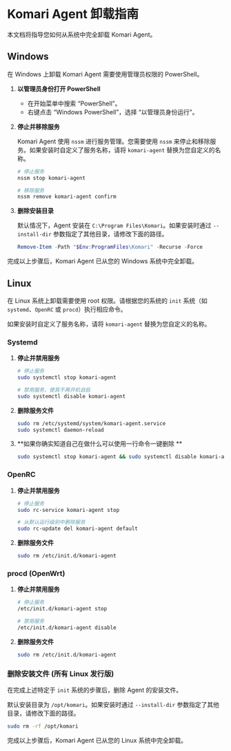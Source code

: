 # Komari Agent 卸载指南

本文档将指导您如何从系统中完全卸载 Komari Agent。

## Windows

在 Windows 上卸载 Komari Agent 需要使用管理员权限的 PowerShell。

1.  **以管理员身份打开 PowerShell**

    -   在开始菜单中搜索 “PowerShell”。
    -   右键点击 “Windows PowerShell”，选择 “以管理员身份运行”。

2.  **停止并移除服务**

    Komari Agent 使用 `nssm` 进行服务管理。您需要使用 `nssm` 来停止和移除服务。如果安装时自定义了服务名称，请将 `komari-agent` 替换为您自定义的名称。

    ```powershell
    # 停止服务
    nssm stop komari-agent

    # 移除服务
    nssm remove komari-agent confirm
    ```

3.  **删除安装目录**

    默认情况下，Agent 安装在 `C:\Program Files\Komari`。如果安装时通过 `--install-dir` 参数指定了其他目录，请修改下面的路径。

    ```powershell
    Remove-Item -Path "$Env:ProgramFiles\Komari" -Recurse -Force
    ```

完成以上步骤后，Komari Agent 已从您的 Windows 系统中完全卸载。

## Linux

在 Linux 系统上卸载需要使用 root 权限。请根据您的系统的 `init` 系统（如 `systemd`、`OpenRC` 或 `procd`）执行相应命令。

如果安装时自定义了服务名称，请将 `komari-agent` 替换为您自定义的名称。

### Systemd

1.  **停止并禁用服务**

    ```bash
    # 停止服务
    sudo systemctl stop komari-agent

    # 禁用服务，使其不再开机自启
    sudo systemctl disable komari-agent
    ```

2.  **删除服务文件**

    ```bash
    sudo rm /etc/systemd/system/komari-agent.service
    sudo systemctl daemon-reload
    ```
3.  **如果你确实知道自己在做什么可以使用一行命令一键删除
**
    ```bash
    sudo systemctl stop komari-agent && sudo systemctl disable komari-agent && sudo rm -f /etc/systemd/system/komari-agent.service && sudo systemctl daemon-reload && sudo rm -rf /opt/komari /var/log/komari
    ```
    

### OpenRC

1.  **停止并禁用服务**

    ```bash
    # 停止服务
    sudo rc-service komari-agent stop

    # 从默认运行级别中删除服务
    sudo rc-update del komari-agent default
    ```

2.  **删除服务文件**

    ```bash
    sudo rm /etc/init.d/komari-agent
    ```

### procd (OpenWrt)

1.  **停止并禁用服务**

    ```bash
    # 停止服务
    /etc/init.d/komari-agent stop

    # 禁用服务
    /etc/init.d/komari-agent disable
    ```

2.  **删除服务文件**

    ```bash
    sudo rm /etc/init.d/komari-agent
    ```

### 删除安装文件 (所有 Linux 发行版)

在完成上述特定于 `init` 系统的步骤后，删除 Agent 的安装文件。

默认安装目录为 `/opt/komari`。如果安装时通过 `--install-dir` 参数指定了其他目录，请修改下面的路径。

```bash
sudo rm -rf /opt/komari
```

完成以上步骤后，Komari Agent 已从您的 Linux 系统中完全卸载。
